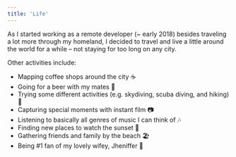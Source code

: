 ```yaml
---
title: 'Life'
---
```


As I started working as a remote developer (~ early 2018) besides traveling a lot more through my homeland, I decided to travel and live a little around the world for a while – not staying for too long on any city.

Other activities include:

- Mapping coffee shops around the city ☕
- Going for a beer with my mates 🍻
- Trying some different activities (e.g. skydiving, scuba diving, and hiking) 🤘
- Capturing special moments with instant film 📷
- Listening to basically all genres of music I can think of 🎶
- Finding new places to watch the sunset 🌇
- Gathering friends and family by the beach 🏖️
- Being #1 fan of my lovely wifey, Jheniffer 💑
